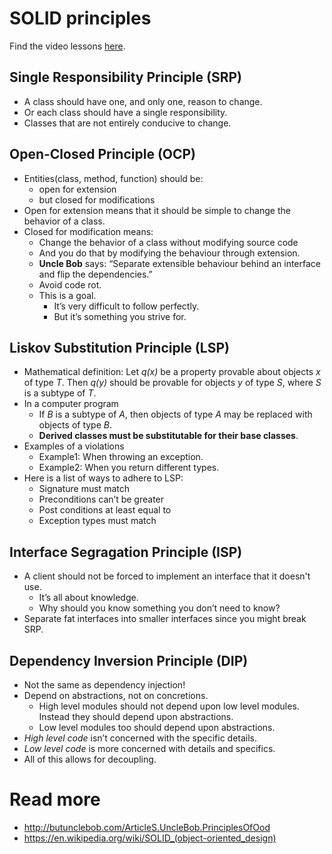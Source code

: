 # SOLID principles

Find the video lessons [here](https://laracasts.com/series/solid-principles-in-php).

## Single Responsibility Principle (SRP)

* A class should have one, and only one, reason to change.
* Or each class should have a single responsibility.
* Classes that are not entirely conducive to change.

## Open-Closed Principle (OCP)

* Entities(class, method, function) should be:
    * open for extension
    * but closed for modifications
* Open for extension means that it should be simple to change the behavior of a class.
* Closed for modification means:
    * Change the behavior of a class without modifying source code
    * And you do that by modifying the behaviour through extension.
    * **Uncle Bob** says: “Separate extensible behaviour behind an interface and flip the dependencies.”
    * Avoid code rot.
    * This is a goal.
        * It’s very difficult to follow perfectly.
        * But it’s something you strive for.

## Liskov Substitution Principle (LSP)

* Mathematical definition: Let *q(x)* be a property provable about objects *x* of type *T*. Then *q(y)* should be provable for objects *y* of type *S*, where *S* is a subtype of *T*.
* In a computer program
    * If *B* is a subtype of *A*, then objects of type *A* may be replaced with objects of type *B*.
    * **Derived classes must be substitutable for their base classes**.
* Examples of a violations
    * Example1: When throwing an exception.
    * Example2: When you return different types.
* Here is a list of ways to adhere to LSP:
    * Signature must match
    * Preconditions can’t be greater
    * Post conditions at least equal to
    * Exception types must match

## Interface Segragation Principle (ISP)

* A client should not be forced to implement an interface that it doesn't use.
    * It’s all about knowledge.
    * Why should you know something you don’t need to know?
* Separate fat interfaces into smaller interfaces since you might break SRP.

## Dependency Inversion Principle (DIP)

* Not the same as dependency injection!
* Depend on abstractions, not on concretions.
    * High level modules should not depend upon low level modules. Instead they should depend upon abstractions.
    * Low level modules too should depend upon abstractions.
* *High level code* isn’t concerned with the specific details.
* *Low level code* is more concerned with details and specifics.
* All of this allows for decoupling.

# Read more
* http://butunclebob.com/ArticleS.UncleBob.PrinciplesOfOod
* https://en.wikipedia.org/wiki/SOLID_(object-oriented_design)
